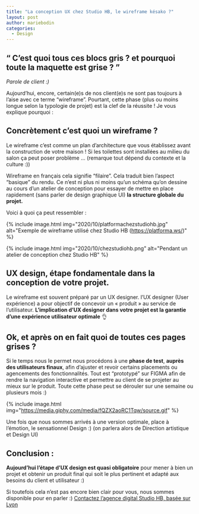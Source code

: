 ```yaml
---
title: "La conception UX chez Studio HB, le wireframe késako ?"
layout: post
author: mariebodin
categories:
  - Design
---
```


## “ C’est quoi tous ces blocs gris ? et pourquoi toute la maquette est grise ? ”
*Parole de client :)*

Aujourd’hui, encore, certain(e)s de nos client(e)s ne sont pas toujours à l’aise avec ce terme “wireframe”. Pourtant, cette phase (plus ou moins longue selon la typologie de projet) est la clef de la réussite ! Je vous explique pourquoi  :

## Concrètement c’est quoi un wireframe ?
Le wireframe c’est comme un plan d’architecture que vous établissez avant la construction de votre maison ! Si les toilettes sont installées au milieu du salon ça peut poser problème … (remarque tout dépend du contexte et la culture :))

Wireframe en français cela signifie “filaire”. Cela traduit bien l’aspect “basique” du rendu. Ce n’est ni plus ni moins qu’un schéma qu’on dessine au cours d’un atelier de conception pour essayer de mettre en place rapidement (sans parler de design graphique UI) **la structure globale du projet.**

Voici à quoi ça peut ressembler :

{% include image.html img="2020/10/platformachezstudiohb.jpg" alt="Exemple de wireframe utilisé chez Studio HB (https://platforma.ws/)" %}

{% include image.html img="2020/10/chezstudiohb.png" alt="Pendant un atelier de conception chez Studio HB" %}

## UX design, étape fondamentale dans la conception de votre projet.
Le wireframe est souvent préparé par un UX designer. l’UX designer (User expérience) a pour objectif de concevoir un « produit » au service de l’utilisateur. **L’implication d’UX designer dans votre projet est la garantie d’une expérience utilisateur optimale** 👌

## Ok, et après on en fait quoi de toutes ces pages grises ?

Si le temps nous le permet nous procédons à une **phase de test**, **auprès des utilisateurs finaux**, afin d’ajuster et revoir certains placements ou agencements des fonctionnalités. Tout est “prototypé” sur FIGMA afin de rendre la navigation interactive et permettre au client de se projeter au mieux sur le produit. Toute cette phase peut se dérouler sur une semaine ou plusieurs mois :)


{% include image.html img="https://media.giphy.com/media/fQZX2aoRC1Tqw/source.gif" %}


Une fois que nous sommes arrivés à une version optimale, place à l’émotion, le sensationnel Design :)  (on parlera alors de Direction artistique et Design UI)


## Conclusion :

**Aujourd’hui l’étape d’UX design est quasi obligatoire** pour mener à bien un projet et obtenir un produit final qui soit le plus pertinent et adapté aux besoins du client et utilisateur :)

Si toutefois cela n’est pas encore bien clair pour vous, nous sommes disponible pour en parler :)  [Contactez l’agence digital Studio HB, basée sur Lyon](https://www.studio-hb.com/contactez-nous/new)


